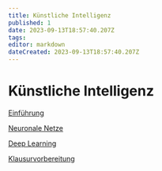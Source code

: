 ```yaml
---
title: Künstliche Intelligenz
published: 1
date: 2023-09-13T18:57:40.207Z
tags: 
editor: markdown
dateCreated: 2023-09-13T18:57:40.207Z
---
```


# Künstliche Intelligenz

[Einführung](/fom/semester-5/kuenstliche-intelligenz/einfuehrung.md)

[Neuronale Netze](/fom/semester-5/kuenstliche-intelligenz/neuronale-netze.md)

[Deep Learning](/fom/semester-5/kuenstliche-intelligenz/deep-learning.md)

[Klausurvorbereitung](/fom/semester-5/kuenstliche-intelligenz/klausurvorbereitung.md)
